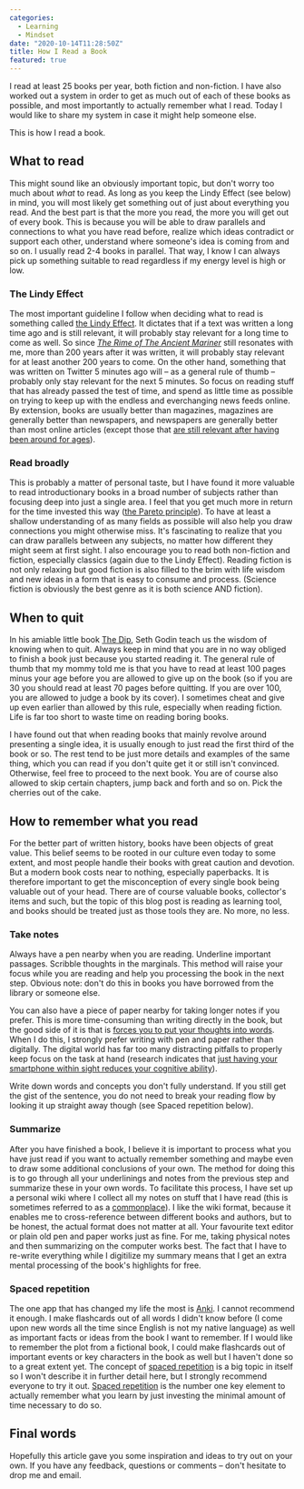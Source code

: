 ```yaml
---
categories:
  - Learning
  - Mindset
date: "2020-10-14T11:28:50Z"
title: How I Read a Book
featured: true
---
```


I read at least 25 books per year, both fiction and non-fiction. I have also worked out a system in order to get as much out of each of these books as possible, and most importantly to actually remember what I read. Today I would like to share my system in case it might help someone else.

This is how I read a book.

## What to read

This might sound like an obviously important topic, but don't worry too much about _what_ to read. As long as you keep the Lindy Effect (see below) in mind, you will most likely get something out of just about everything you read. And the best part is that the more you read, the more you will get out of every book. This is because you will be able to draw parallels and connections to what you have read before, realize which ideas contradict or support each other, understand where someone's idea is coming from and so on. I usually read 2-4 books in parallel. That way, I know I can always pick up something suitable to read regardless if my energy level is high or low.

### The Lindy Effect

The most important guideline I follow when deciding what to read is something called [the Lindy Effect](https://en.wikipedia.org/wiki/Lindy_effect). It dictates that if a text was written a long time ago and is still relevant, it will probably stay relevant for a long time to come as well. So since _[The Rime of The Ancient Mariner](https://en.wikipedia.org/wiki/The_Rime_of_the_Ancient_Mariner)_ still resonates with me, more than 200 years after it was written, it will probably stay relevant for at least another 200 years to come. On the other hand, something that was written on Twitter 5 minutes ago will – as a general rule of thumb – probably only stay relevant for the next 5 minutes. So focus on reading stuff that has already passed the test of time, and spend as little time as possible on trying to keep up with the endless and everchanging news feeds online. By extension, books are usually better than magazines, magazines are generally better than newspapers, and newspapers are generally better than most online articles (except those that [are still relevant after having been around for ages](https://www.joelonsoftware.com/2000/04/06/things-you-should-never-do-part-i/)).

### Read broadly

This is probably a matter of personal taste, but I have found it more valuable to read introductionary books in a broad number of subjects rather than focusing deep into just a single area. I feel that you get much more in return for the time invested this way ([the Pareto principle](https://en.wikipedia.org/wiki/Pareto_principle)). To have at least a shallow understanding of as many fields as possible will also help you draw connections you might otherwise miss. It's fascinating to realize that you can draw parallels between any subjects, no matter how different they might seem at first sight. I also encourage you to read both non-fiction and fiction, especially classics (again due to the Lindy Effect). Reading fiction is not only relaxing but good fiction is also filled to the brim with life wisdom and new ideas in a form that is easy to consume and process. (Science fiction is obviously the best genre as it is both science AND fiction).

## When to quit

In his amiable little book [The Dip](https://en.wikipedia.org/wiki/The_Dip), Seth Godin teach us the wisdom of knowing when to quit. Always keep in mind that you are in no way obliged to finish a book just because you started reading it. The general rule of thumb that my mommy told me is that you have to read at least 100 pages minus your age before you are allowed to give up on the book (so if you are 30 you should read at least 70 pages before quitting. If you are over 100, you are allowed to judge a book by its cover). I sometimes cheat and give up even earlier than allowed by this rule, especially when reading fiction. Life is far too short to waste time on reading boring books.

I have found out that when reading books that mainly revolve around presenting a single idea, it is usually enough to just read the first third of the book or so. The rest tend to be just more details and examples of the same thing, which you can read if you don't quite get it or still isn't convinced. Otherwise, feel free to proceed to the next book. You are of course also allowed to skip certain chapters, jump back and forth and so on. Pick the cherries out of the cake.

## How to remember what you read

For the better part of written history, books have been objects of great value. This belief seems to be rooted in our culture even today to some extent, and most people handle their books with great caution and devotion. But a modern book costs near to nothing, especially paperbacks. It is therefore important to get the misconception of every single book being valuable out of your head. There are of course valuable books, collector's items and such, but the topic of this blog post is reading as learning tool, and books should be treated just as those tools they are. No more, no less.

### Take notes

Always have a pen nearby when you are reading. Underline important passages. Scribble thoughts in the marginals. This method will raise your focus while you are reading and help you processing the book in the next step. Obvious note: don't do this in books you have borrowed from the library or someone else.

You can also have a piece of paper nearby for taking longer notes if you prefer. This is more time-consuming than writing directly in the book, but the good side of it is that is [forces you to put your thoughts into words](https://fs.blog/2012/04/feynman-technique/). When I do this, I strongly prefer writing with pen and paper rather than digitally. The digital world has far too many distracting pitfalls to properly keep focus on the task at hand (research indicates that [just having your smartphone within sight reduces your cognitive ability](https://hbr.org/2018/03/having-your-smartphone-nearby-takes-a-toll-on-your-thinking)).

Write down words and concepts you don't fully understand. If you still get the gist of the sentence, you do not need to break your reading flow by looking it up straight away though (see Spaced repetition below).

### Summarize

After you have finished a book, I believe it is important to process what you have just read if you want to actually remember something and maybe even to draw some additional conclusions of your own. The method for doing this is to go through all your underlinings and notes from the previous step and summarize these in your own words. To facilitate this process, I have set up a personal wiki where I collect all my notes on stuff that I have read (this is sometimes referred to as a [commonplace](https://en.wikipedia.org/wiki/Commonplace_book)). I like the wiki format, because it enables me to cross-reference between different books and authors, but to be honest, the actual format does not matter at all. Your favourite text editor or plain old pen and paper works just as fine. For me, taking physical notes and then summarizing on the computer works best. The fact that I have to re-write everything while I digitilize my summary means that I get an extra mental processing of the book's highlights for free.

### Spaced repetition

The one app that has changed my life the most is [Anki](https://apps.ankiweb.net/). I cannot recommend it enough. I make flashcards out of all words I didn't know before (I come upon new words all the time since English is not my native language) as well as important facts or ideas from the book I want to remember. If I would like to remember the plot from a fictional book, I could make flashcards out of important events or key characters in the book as well but I haven't done so to a great extent yet. The concept of [spaced repetition](https://en.wikipedia.org/wiki/Spaced_repetition) is a big topic in itself so I won't describe it in further detail here, but I strongly recommend everyone to try it out. [Spaced repetition](https://en.wikipedia.org/wiki/Spaced_repetition) is the number one key element to actually remember what you learn by just investing the minimal amount of time necessary to do so.

## Final words

Hopefully this article gave you some inspiration and ideas to try out on your own. If you have any feedback, questions or comments – don't hesitate to drop me and email.

